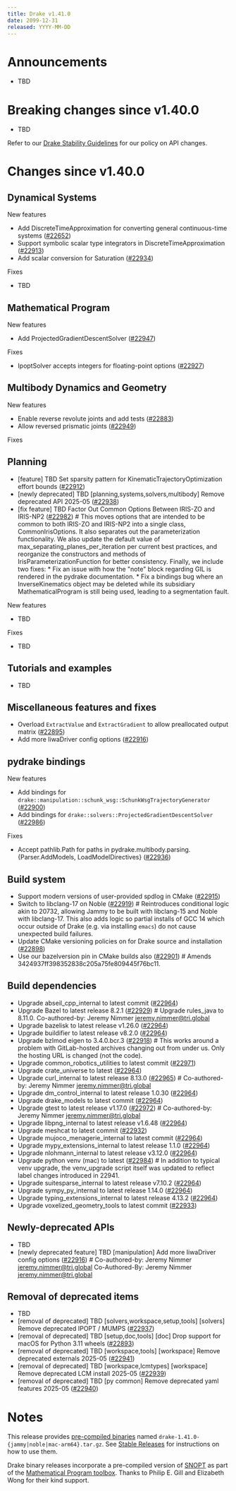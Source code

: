 ```yaml
---
title: Drake v1.41.0
date: 2099-12-31
released: YYYY-MM-DD
---
```


# Announcements

* TBD

# Breaking changes since v1.40.0

* TBD

Refer to our [Drake Stability Guidelines](/stable.html) for our policy
on API changes.

# Changes since v1.40.0

## Dynamical Systems

<!-- <relnotes for systems go here> -->

New features

* Add DiscreteTimeApproximation for converting general continuous-time systems ([#22652][_#22652])
* Support symbolic scalar type integrators in DiscreteTimeApproximation ([#22913][_#22913])
* Add scalar conversion for Saturation ([#22934][_#22934])

Fixes

* TBD

## Mathematical Program

<!-- <relnotes for solvers go here> -->


New features

* Add ProjectedGradientDescentSolver ([#22947][_#22947])

Fixes

* IpoptSolver accepts integers for floating-point options ([#22927][_#22927])

## Multibody Dynamics and Geometry

<!-- <relnotes for geometry,multibody go here> -->


New features

* Enable reverse revolute joints and add tests ([#22883][_#22883])
* Allow reversed prismatic joints ([#22949][_#22949])

Fixes


## Planning

<!-- <relnotes for planning go here> -->

* [feature] TBD Set sparsity pattern for KinematicTrajectoryOptimization effort bounds ([#22912][_#22912])
* [newly deprecated] TBD [planning,systems,solvers,multibody] Remove deprecated API 2025-05 ([#22938][_#22938])
* [fix feature] TBD Factor Out Common Options Between IRIS-ZO and IRIS-NP2 ([#22982][_#22982])  # This moves options that are intended to be common to both IRIS-ZO and IRIS-NP2 into a single class, CommonIrisOptions. It also separates out the parameterization functionality. We also update the default value of max_separating_planes_per_iteration per current best practices, and reorganize the constructors and methods of IrisParameterizationFunction for better consistency. Finally, we include two fixes: * Fix an issue with how the "note" block regarding GIL is rendered in the pydrake documentation. * Fix a bindings bug where an InverseKinematics object may be deleted while its subsidiary MathematicalProgram is still being used, leading to a segmentation fault.

New features

* TBD

Fixes

* TBD

## Tutorials and examples

<!-- <relnotes for examples,tutorials go here> -->

* TBD

## Miscellaneous features and fixes

<!-- <relnotes for common,math,lcm,lcmtypes,manipulation,perception,visualization go here> -->

* Overload `ExtractValue` and `ExtractGradient` to allow preallocated output matrix ([#22895][_#22895])
* Add more IiwaDriver config options ([#22916][_#22916])

## pydrake bindings

<!-- <relnotes for bindings go here> -->


New features

* Add bindings for `drake::manipulation::schunk_wsg::SchunkWsgTrajectoryGenerator` ([#22900][_#22900])
* Add bindings for `drake::solvers::ProjectedGradientDescentSolver` ([#22986][_#22986])

Fixes

* Accept pathlib.Path for paths in pydrake.multibody.parsing.{Parser.AddModels, LoadModelDirectives} ([#22936][_#22936])

## Build system

<!-- <relnotes for cmake,doc,setup,third_party,tools go here> -->

* Support modern versions of user-provided spdlog in CMake ([#22915][_#22915])
* Switch to libclang-17 on Noble ([#22919][_#22919])  # Reintroduces conditional logic akin to 20732, allowing Jammy to be built with libclang-15 and Noble with libclang-17. This also adds logic so partial installs of GCC 14 which occur outside of Drake (e.g. via installing `emacs`) do not cause unexpected build failures.
* Update CMake versioning policies on for Drake source and installation ([#22898][_#22898])
* Use our bazelversion pin in CMake builds also ([#22901][_#22901])  # Amends 3424937ff398352838c205a75fe809445f76bc11.

## Build dependencies

<!-- <relnotes for workspace go here> -->

* Upgrade abseil_cpp_internal to latest commit ([#22964][_#22964])
* Upgrade Bazel to latest release 8.2.1 ([#22929][_#22929])  # Upgrade rules_java to 8.11.0. Co-authored-by: Jeremy Nimmer <jeremy.nimmer@tri.global>
* Upgrade bazelisk to latest release v1.26.0 ([#22964][_#22964])
* Upgrade buildifier to latest release v8.2.0 ([#22964][_#22964])
* Upgrade bzlmod eigen to 3.4.0.bcr.3 ([#22918][_#22918])  # This works around a problem with GitLab-hosted archives changing out from under us. Only the hosting URL is changed (not the code).
* Upgrade common_robotics_utilities to latest commit ([#22971][_#22971])
* Upgrade crate_universe to latest ([#22964][_#22964])
* Upgrade curl_internal to latest release 8.13.0 ([#22965][_#22965])  # Co-authored-by: Jeremy Nimmer <jeremy.nimmer@tri.global>
* Upgrade dm_control_internal to latest release 1.0.30 ([#22964][_#22964])
* Upgrade drake_models to latest commit ([#22964][_#22964])
* Upgrade gtest to latest release v1.17.0 ([#22972][_#22972])  # Co-authored-by: Jeremy Nimmer <jeremy.nimmer@tri.global>
* Upgrade libpng_internal to latest release v1.6.48 ([#22964][_#22964])
* Upgrade meshcat to latest commit ([#22932][_#22932])
* Upgrade mujoco_menagerie_internal to latest commit ([#22964][_#22964])
* Upgrade mypy_extensions_internal to latest release 1.1.0 ([#22964][_#22964])
* Upgrade nlohmann_internal to latest release v3.12.0 ([#22964][_#22964])
* Upgrade python venv (mac) to latest ([#22984][_#22984])  # In addition to typical venv upgrade, the venv_upgrade script itself was updated to reflect label changes introduced in 22941.
* Upgrade suitesparse_internal to latest release v7.10.2 ([#22964][_#22964])
* Upgrade sympy_py_internal to latest release 1.14.0 ([#22964][_#22964])
* Upgrade typing_extensions_internal to latest release 4.13.2 ([#22964][_#22964])
* Upgrade voxelized_geometry_tools to latest commit ([#22933][_#22933])


## Newly-deprecated APIs

* TBD
* [newly deprecated feature] TBD [manipulation] Add more IiwaDriver config options ([#22916][_#22916])  # Co-authored-by: Jeremy Nimmer <jeremy.nimmer@tri.global> Co-Authored-By: Jeremy Nimmer <jeremy.nimmer@tri.global>

## Removal of deprecated items

* TBD
* [removal of deprecated] TBD [solvers,workspace,setup,tools] [solvers] Remove deprecated IPOPT / MUMPS ([#22937][_#22937])
* [removal of deprecated] TBD [setup,doc,tools] [doc] Drop support for macOS for Python 3.11 wheels ([#22893][_#22893])
* [removal of deprecated] TBD [workspace,tools] [workspace] Remove deprecated externals 2025-05 ([#22941][_#22941])
* [removal of deprecated] TBD [workspace,lcmtypes] [workspace] Remove deprecated LCM install 2025-05 ([#22939][_#22939])
* [removal of deprecated] TBD [py common] Remove deprecated yaml features 2025-05 ([#22940][_#22940])

# Notes


This release provides [pre-compiled binaries](https://github.com/RobotLocomotion/drake/releases/tag/v1.41.0) named
``drake-1.41.0-{jammy|noble|mac-arm64}.tar.gz``. See [Stable Releases](/from_binary.html#stable-releases) for instructions on how to use them.

Drake binary releases incorporate a pre-compiled version of [SNOPT](https://ccom.ucsd.edu/~optimizers/solvers/snopt/) as part of the
[Mathematical Program toolbox](https://drake.mit.edu/doxygen_cxx/group__solvers.html). Thanks to
Philip E. Gill and Elizabeth Wong for their kind support.

<!-- <begin issue links> -->
[_#22652]: https://github.com/RobotLocomotion/drake/pull/22652
[_#22883]: https://github.com/RobotLocomotion/drake/pull/22883
[_#22893]: https://github.com/RobotLocomotion/drake/pull/22893
[_#22895]: https://github.com/RobotLocomotion/drake/pull/22895
[_#22898]: https://github.com/RobotLocomotion/drake/pull/22898
[_#22900]: https://github.com/RobotLocomotion/drake/pull/22900
[_#22901]: https://github.com/RobotLocomotion/drake/pull/22901
[_#22912]: https://github.com/RobotLocomotion/drake/pull/22912
[_#22913]: https://github.com/RobotLocomotion/drake/pull/22913
[_#22915]: https://github.com/RobotLocomotion/drake/pull/22915
[_#22916]: https://github.com/RobotLocomotion/drake/pull/22916
[_#22918]: https://github.com/RobotLocomotion/drake/pull/22918
[_#22919]: https://github.com/RobotLocomotion/drake/pull/22919
[_#22927]: https://github.com/RobotLocomotion/drake/pull/22927
[_#22929]: https://github.com/RobotLocomotion/drake/pull/22929
[_#22932]: https://github.com/RobotLocomotion/drake/pull/22932
[_#22933]: https://github.com/RobotLocomotion/drake/pull/22933
[_#22934]: https://github.com/RobotLocomotion/drake/pull/22934
[_#22936]: https://github.com/RobotLocomotion/drake/pull/22936
[_#22937]: https://github.com/RobotLocomotion/drake/pull/22937
[_#22938]: https://github.com/RobotLocomotion/drake/pull/22938
[_#22939]: https://github.com/RobotLocomotion/drake/pull/22939
[_#22940]: https://github.com/RobotLocomotion/drake/pull/22940
[_#22941]: https://github.com/RobotLocomotion/drake/pull/22941
[_#22947]: https://github.com/RobotLocomotion/drake/pull/22947
[_#22949]: https://github.com/RobotLocomotion/drake/pull/22949
[_#22964]: https://github.com/RobotLocomotion/drake/pull/22964
[_#22965]: https://github.com/RobotLocomotion/drake/pull/22965
[_#22971]: https://github.com/RobotLocomotion/drake/pull/22971
[_#22972]: https://github.com/RobotLocomotion/drake/pull/22972
[_#22982]: https://github.com/RobotLocomotion/drake/pull/22982
[_#22984]: https://github.com/RobotLocomotion/drake/pull/22984
[_#22986]: https://github.com/RobotLocomotion/drake/pull/22986
<!-- <end issue links> -->

<!--
  Current oldest_commit 97cb91e9ccad081e6521d50a26ba7186f0ebe6d5 (exclusive).
  Current newest_commit 9eaabd4d4df14611acb55f781c6ed73652e9a815 (inclusive).
-->
